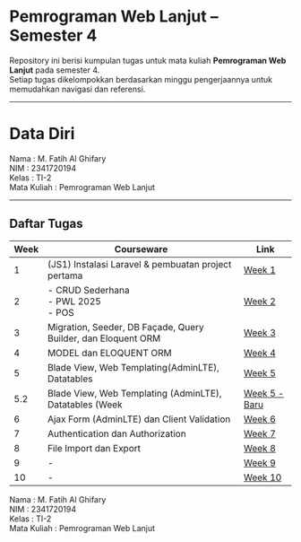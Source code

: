 # Pemrograman Web Lanjut – Semester 4  

Repository ini berisi kumpulan tugas untuk mata kuliah **Pemrograman Web Lanjut** pada semester 4.  
Setiap tugas dikelompokkan berdasarkan minggu pengerjaannya untuk memudahkan navigasi dan referensi.  
___
# Data Diri
Nama        : M. Fatih Al Ghifary <br>
NIM         : 2341720194 <br>
Kelas       : TI-2 <br>
Mata Kuliah : Pemrograman Web Lanjut <br>
___
## Daftar Tugas

| Week | Courseware | Link |
|--------|-----------|------|
| 1 | (JS1) Instalasi Laravel & pembuatan project pertama | [Week 1](https://github.com/fateehhh/PROWEBLNJT/tree/main/Week%201) |
| 2 | - CRUD Sederhana <br> - PWL 2025 <br> - POS | [Week 2](https://github.com/fateehhh/PROWEBLNJT/tree/main/Week%202) |
| 3 | Migration, Seeder, DB Façade, Query Builder, dan Eloquent ORM | [Week 3](https://github.com/fateehhh/PROWEBLNJT/tree/main/Week%203) |
| 4 | MODEL dan ELOQUENT ORM | [Week 4](https://github.com/fateehhh/PROWEBLNJT/tree/main/Week%204) |
| 5 | Blade View, Web Templating(AdminLTE), Datatables | [Week 5](https://github.com/fateehhh/PROWEBLNJT/tree/main/Week%205) |
| 5.2 | Blade View, Web Templating (AdminLTE), Datatables (Week | [Week 5 - Baru](https://github.com/fateehhh/PROWEBLNJT/tree/main/Week%205%20-%20Baru) |
| 6 | Ajax Form (AdminLTE) dan Client Validation | [Week 6](https://github.com/fateehhh/PROWEBLNJT/tree/main/Week%206) |
| 7 | Authentication dan Authorization | [Week 7](https://github.com/fateehhh/PROWEBLNJT/tree/main/Week%207) |
| 8 | File Import dan Export | [Week 8](https://github.com/fateehhh/PROWEBLNJT/tree/main/Week%208) |
| 9 | - | [Week 9](./Minggu9/) |
| 10 | - | [Week 10](./Minggu10/) |

Nama        : M. Fatih Al Ghifary <br>
NIM         : 2341720194 <br>
Kelas       : TI-2 <br>
Mata Kuliah : Pemrograman Web Lanjut <br>

